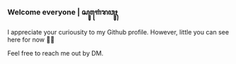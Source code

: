 ### Welcome everyone | ꦱꦸꦒꦺꦁꦫꦮꦸꦃ


I appreciate your curiousity to my Github profile.
However, little you can see here for now 🙏🏾

Feel free to reach me out by DM.
